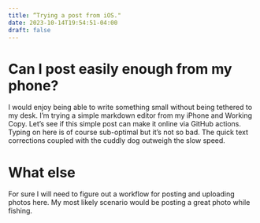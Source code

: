```yaml
---
title: “Trying a post from iOS."
date: 2023-10-14T19:54:51-04:00
draft: false
---
```


# Can I post easily enough from my phone?

I would enjoy being able to write something small without being tethered to my desk. I’m trying a simple markdown editor from my iPhone and Working Copy. Let’s see if this simple post can make it online via GitHub actions. Typing on here is of course sub-optimal but it’s not so bad. The quick text corrections coupled with the cuddly dog outweigh the slow speed. 

# What else

For sure I will need to figure out a workflow for posting and uploading photos here. My most likely scenario would be posting a great photo while fishing. 